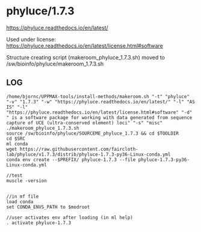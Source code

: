 phyluce/1.7.3
========================

<https://phyluce.readthedocs.io/en/latest/>

Used under license:
https://phyluce.readthedocs.io/en/latest/license.html#software


Structure creating script (makeroom_phyluce_1.7.3.sh) moved to /sw/bioinfo/phyluce/makeroom_1.7.3.sh

LOG
---

    /home/bjornc/UPPMAX-tools/install-methods/makeroom.sh "-t" "phyluce" "-v" "1.7.3" "-w" "https://phyluce.readthedocs.io/en/latest/" "-l" "AS IS" "-l" "https://phyluce.readthedocs.io/en/latest/license.html#software" "-d" " is a software package for working with data generated from sequence capture of UCE (ultra-conserved element) loci" "-s" "misc"
    ./makeroom_phyluce_1.7.3.sh
    source /sw/bioinfo/phyluce/SOURCEME_phyluce_1.7.3 && cd $TOOLDIR
    cd $SRC
    ml conda
    wget https://raw.githubusercontent.com/faircloth-lab/phyluce/v1.7.3/distrib/phyluce-1.7.3-py36-Linux-conda.yml
    conda env create --$PREFIX/ phyluce-1.7.3 --file phyluce-1.7.3-py36-Linux-conda.yml
 
    //test
    muscle -version


    //in mf file
    load conda
    set CONDA_ENVS_PATH to $modroot

    //user activates env after loading (in ml help)
    . activate phyluce-1.7.3

